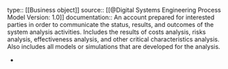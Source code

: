 type:: [[Business object]]
source:: [[@Digital Systems Engineering Process Model Version: 1.0]]
documentation:: An account prepared for interested parties in order to communicate the status, results, and outcomes of the system analysis activities. Includes the results of costs analysis, risks analysis, effectiveness analysis, and other critical characteristics analysis. Also includes all models or simulations that are developed for the analysis.

-